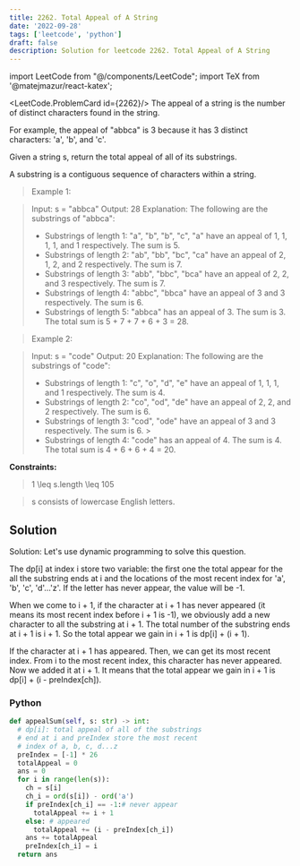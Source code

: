 ```yaml
---
title: 2262. Total Appeal of A String
date: '2022-09-28'
tags: ['leetcode', 'python']
draft: false
description: Solution for leetcode 2262. Total Appeal of A String
---
```

import LeetCode from "@/components/LeetCode";
import TeX from '@matejmazur/react-katex';

<LeetCode.ProblemCard id={2262}/>
The appeal of a string is the number of distinct characters found in the string.

For example, the appeal of "abbca" is 3 because it has 3 distinct characters: 'a', 'b', and 'c'.

Given a string s, return the total appeal of all of its substrings.

A substring is a contiguous sequence of characters within a string.

 > Example 1:

 > Input: s <TeX>=</TeX> "abbca"
 > Output: 28
 > Explanation: The following are the substrings of "abbca":
 > - Substrings of length 1: "a", "b", "b", "c", "a" have an appeal of 1, 1, 1, 1, and 1 respectively. The sum is 5.
 > - Substrings of length 2: "ab", "bb", "bc", "ca" have an appeal of 2, 1, 2, and 2 respectively. The sum is 7.
 > - Substrings of length 3: "abb", "bbc", "bca" have an appeal of 2, 2, and 3 respectively. The sum is 7.
 > - Substrings of length 4: "abbc", "bbca" have an appeal of 3 and 3 respectively. The sum is 6.
 > - Substrings of length 5: "abbca" has an appeal of 3. The sum is 3.
 > The total sum is 5 + 7 + 7 + 6 + 3 <TeX>=</TeX> 28.

 > Example 2:

 > Input: s <TeX>=</TeX> "code"
 > Output: 20
 > Explanation: The following are the substrings of "code":
 > - Substrings of length 1: "c", "o", "d", "e" have an appeal of 1, 1, 1, and 1 respectively. The sum is 4.
 > - Substrings of length 2: "co", "od", "de" have an appeal of 2, 2, and 2 respectively. The sum is 6.
 > - Substrings of length 3: "cod", "ode" have an appeal of 3 and 3 respectively. The sum is 6. > 
 > - Substrings of length 4: "code" has an appeal of 4. The sum is 4.
 > The total sum is 4 + 6 + 6 + 4 <TeX>=</TeX> 20.

**Constraints:**

 > 1 <TeX>\leq</TeX> s.length <TeX>\leq</TeX> 105

 > s consists of lowercase English letters.


## Solution
Solution: Let's use dynamic programming to solve this question. 

The dp[i] at index i store two variable: the first one the total appear for the all the substring ends at i and the locations of the most recent index for 'a', 'b', 'c', 'd'...'z'. If the letter has never appear, the value will be -1. 

When we come to i + 1, if the character at i + 1 has never appeared (it means its most recent index before i + 1 is -1), we obviously add a new character to all the substring at i + 1. The total number of the substring ends at i + 1 is i + 1. So the total appear we gain in i + 1 is dp[i] + (i + 1). 

If the character at i + 1 has appeared. Then, we can get its most recent index. From i to the most recent index, this character has never appeared. Now we added it at i + 1. It means that the total appear we gain in i + 1 is dp[i] + (i - preIndex[ch]). 

### Python
```python
def appealSum(self, s: str) -> int:
  # dp[i]: total appeal of all of the substrings 
  # end at i and preIndex store the most recent
  # index of a, b, c, d...z
  preIndex = [-1] * 26
  totalAppeal = 0
  ans = 0
  for i in range(len(s)):
    ch = s[i]
    ch_i = ord(s[i]) - ord('a')
    if preIndex[ch_i] == -1:# never appear 
      totalAppeal += i + 1
    else: # appeared
      totalAppeal += (i - preIndex[ch_i])
    ans += totalAppeal
    preIndex[ch_i] = i
  return ans
```

